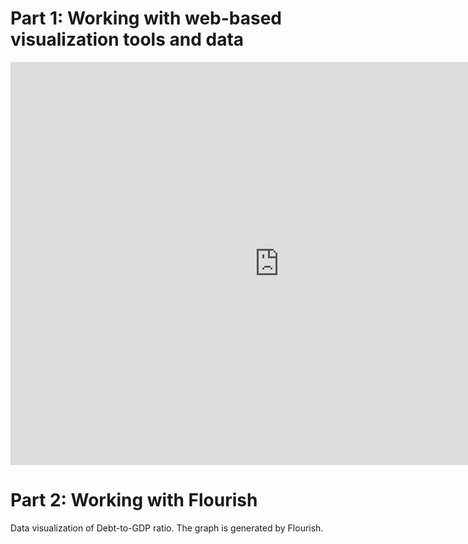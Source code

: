 # Part 1: Working with web-based visualization tools and data
<iframe src="https://data.oecd.org/chart/6S93" width="860" height="645" style="border: 0" mozallowfullscreen="true" webkitallowfullscreen="true" allowfullscreen="true"><a href="https://data.oecd.org/chart/6S93" target="_blank">OECD Chart: General government debt, Total, % of GDP, Annual, 2021</a></iframe>


# Part 2: Working with Flourish
Data visualization of Debt-to-GDP ratio. The graph is generated by Flourish.
<div class="flourish-embed flourish-chart" data-src="visualisation/11710874"><script src="https://public.flourish.studio/resources/embed.js"></script></div>
